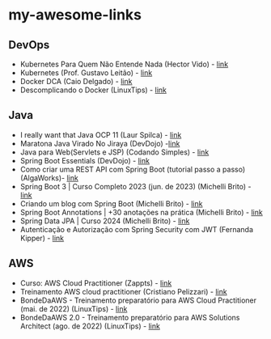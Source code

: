 # my-awesome-links

## DevOps
- Kubernetes Para Quem Não Entende Nada (Hector Vido) - [link](https://www.youtube.com/playlist?list=PLhFtIGsEfjf6hECB0pRXk3f4MkZ8QQU5L)
- Kubernetes (Prof. Gustavo Leitão) - [link](https://www.youtube.com/playlist?list=PLyScRVRVdr6X9ulCNbVAsaggKBabNjELi)
- Docker DCA (Caio Delgado) - [link](https://www.youtube.com/playlist?list=PL4ESbIHXST_TJ4TvoXezA0UssP1hYbP9_)
- Descomplicando o Docker (LinuxTips) - [link](https://www.youtube.com/playlist?list=PLf-O3X2-mxDn1VpyU2q3fuI6YYeIWp5rR)

## Java
- I really want that Java OCP 11 (Laur Spilca) - [link](https://www.youtube.com/playlist?list=PLEocw3gLFc8WMfp7fGqvWkQnBwC__Dv4K)
- Maratona Java Virado No Jiraya (DevDojo) -[link](https://www.youtube.com/watch?v=VKjFuX91G5Q)
- Java para Web(Servlets e JSP) (Codando Simples) - [link](https://www.youtube.com/playlist?list=PL1lueKDtZ3DeXSaGwucTDD7iH1AcjTJAe)
- Spring Boot Essentials (DevDojo) - [link](https://www.youtube.com/playlist?list=PL62G310vn6nFBIxp6ZwGnm8xMcGE3VA5H)
- Como criar uma REST API com Spring Boot (tutorial passo a passo) (AlgaWorks)- [link](https://www.youtube.com/watch?v=9GWK9A79tEc)
- Spring Boot 3 | Curso Completo 2023 (jun. de 2023) (Michelli Brito) - [link](https://www.youtube.com/watch?v=wlYvA2b1BWI)
- Criando um blog com Spring Boot (Michelli Brito) - [link](https://www.youtube.com/playlist?list=PL8iIphQOyG-AdKMQWtt1bqdVm8QUnX7_S)
- Spring Boot Annotations | +30 anotações na prática (Michelli Brito) - [link](https://www.youtube.com/watch?v=Pd5tr483No0)
- Spring Data JPA | Curso 2024 (Michelli Brito) - [link](https://www.youtube.com/watch?v=Ca30sv9EbLo)
- Autenticação e Autorização com Spring Security com JWT (Fernanda Kipper) - [link](https://www.youtube.com/watch?v=5w-YCcOjPD0)

## AWS
- Curso: AWS Cloud Practitioner (Zappts) - [link](https://www.youtube.com/watch?v=bGZXVslod5E)
- Treinamento AWS cloud practitioner (Cristiano Pelizzari) - [link](https://www.youtube.com/playlist?list=PLMpVQWIR2lKesl8rRdVg4qbQcP64xGI2z)
- BondeDaAWS - Treinamento preparatório para AWS Cloud Practitioner (mai. de 2022) (LinuxTips) - [link](https://www.youtube.com/watch?v=VrQVDbgwFDs)
- BondeDaAWS 2.0 - Treinamento preparatório para AWS Solutions Architect (ago. de 2022) (LinuxTips) - [link](https://www.youtube.com/watch?v=lMnv7fZ_vAM)

